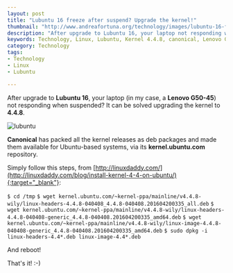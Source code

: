 ```yaml
---
layout: post
title: "Lubuntu 16 freeze after suspend? Upgrade the kernel!"
thumbnail: "http://www.andreafortuna.org/technology/images/lubuntu-16-freeze-on-suspend/lubuntu.png"
description: "After upgrade to Lubuntu 16, your laptop not responding when suspended? It can be solved with a simple kernel upgrade."
keywords: Technology, Linux, Lubuntu, Kernel 4.4.8, canonical, Lenovo G50-45
category: Technology
tags: 
- Technology
- Linux
- Lubuntu

---
```


After upgrade to **Lubuntu 16**, your laptop (in my case, a **Lenovo G50-45**) not responding when suspended? It can be solved upgrading the kernel to **4.4.8**.

![lubuntu](http://www.andreafortuna.org/technology/images/lubuntu-16-freeze-on-suspend/lubuntu.png)

**Canonical** has packed all the kernel releases as deb packages and made them available for Ubuntu-based systems, via its **kernel.ubuntu.com** repository.

Simply follow this steps, from [http://linuxdaddy.com/](http://linuxdaddy.com/blog/install-kernel-4-4-on-ubuntu/){:target="_blank"}:


```$ cd /tmp```
```$ wget kernel.ubuntu.com/~kernel-ppa/mainline/v4.4.8-wily/linux-headers-4.4.8-040408_4.4.8-040408.201604200335_all.deb``` 
```$ wget kernel.ubuntu.com/~kernel-ppa/mainline/v4.4.8-wily/linux-headers-4.4.8-040408-generic_4.4.8-040408.201604200335_amd64.deb```
```$ wget kernel.ubuntu.com/~kernel-ppa/mainline/v4.4.8-wily/linux-image-4.4.8-040408-generic_4.4.8-040408.201604200335_amd64.deb```
```$ sudo dpkg -i linux-headers-4.4*.deb linux-image-4.4*.deb```

And reboot!

That's it! :-)





